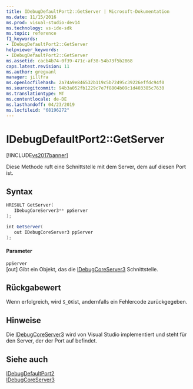 ```yaml
---
title: IDebugDefaultPort2::GetServer | Microsoft-Dokumentation
ms.date: 11/15/2016
ms.prod: visual-studio-dev14
ms.technology: vs-ide-sdk
ms.topic: reference
f1_keywords:
- IDebugDefaultPort2::GetServer
helpviewer_keywords:
- IDebugDefaultPort2::GetServer
ms.assetid: cacb4b74-0f39-471c-af38-54b73f5b2868
caps.latest.revision: 11
ms.author: gregvanl
manager: jillfra
ms.openlocfilehash: 2a74a9e846532b119c5b72495c39226effdc94f0
ms.sourcegitcommit: 94b3a052fb1229c7e7f8804b09c1d403385c7630
ms.translationtype: MT
ms.contentlocale: de-DE
ms.lasthandoff: 04/23/2019
ms.locfileid: "68196272"
---
```

# <a name="idebugdefaultport2getserver"></a>IDebugDefaultPort2::GetServer
[!INCLUDE[vs2017banner](../../../includes/vs2017banner.md)]

Diese Methode ruft eine Schnittstelle mit dem Server, dem auf diesen Port ist.  
  
## <a name="syntax"></a>Syntax  
  
```cpp  
HRESULT GetServer(  
   IDebugCoreServer3** ppServer  
);  
```  
  
```csharp  
int GetServer(  
   out IDebugCoreServer3 ppServer  
);  
```  
  
#### <a name="parameters"></a>Parameter  
 `ppServer`  
 [out] Gibt ein Objekt, das die [IDebugCoreServer3](../../../extensibility/debugger/reference/idebugcoreserver3.md) Schnittstelle.  
  
## <a name="return-value"></a>Rückgabewert  
 Wenn erfolgreich, wird `S_OK`ist, andernfalls ein Fehlercode zurückgegeben.  
  
## <a name="remarks"></a>Hinweise  
 Die [IDebugCoreServer3](../../../extensibility/debugger/reference/idebugcoreserver3.md) wird von Visual Studio implementiert und steht für den Server, der der Port auf befindet.  
  
## <a name="see-also"></a>Siehe auch  
 [IDebugDefaultPort2](../../../extensibility/debugger/reference/idebugdefaultport2.md)   
 [IDebugCoreServer3](../../../extensibility/debugger/reference/idebugcoreserver3.md)
